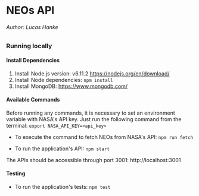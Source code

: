 # NEOs API

###### Author: Lucas Hanke

### Running locally

#### Install Dependencies

1. Install Node.js version: v6.11.2 https://nodejs.org/en/download/
1. Install Node dependencies: `npm install`
1. Install MongoDB: https://www.mongodb.com/

#### Available Commands

Before running any commands, it is necessary to set an environment variable with NASA's API key. Just run the following command from the terminal: `export NASA_API_KEY=<api_key>`

* To execute the command to fetch NEOs from NASA's API: `npm run fetch`

* To run the application's API: `npm start`

The APIs should be accessible through port 3001: http://localhost:3001

#### Testing

* To run the application's tests: `npm test`
